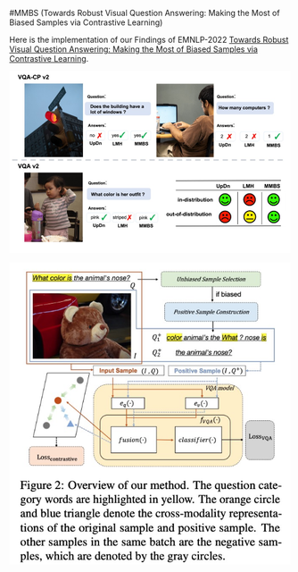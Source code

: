 #MMBS (Towards Robust Visual Question Answering: Making the Most of Biased Samples via Contrastive Learning)

Here is the implementation of our Findings of EMNLP-2022 [Towards Robust Visual Question Answering: Making the Most of Biased Samples via Contrastive Learning](https://openreview.net/forum?id=yoOxlNY0eI1). 

![image](https://github.com/PhoebusSi/MMBS/blob/main/qualitativeComparison.jpg)

![image](https://github.com/PhoebusSi/MMBS/blob/main/model_figure.jpg)
